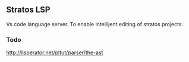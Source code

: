 ## Stratos LSP 

Vs code language server.
To enable intellijent editing of stratos projects.

### Todo
http://lisperator.net/pltut/parser/the-ast
